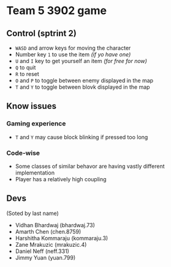 # Team 5 3902 game 

## Control (sptrint 2)

* `WASD` and arrow keys for moving the character  
* Number key `1` to use the item _(if yo have one)_
* `U` and `I` key to get yourself an item _(for free for now)_
* `Q` to quit 
* `R` to reset 
* `O` and `P` to toggle between enemy displayed in the map 
* `T` and `Y` to toggle between blovk displayed in the map 

## Know issues 

  ### Gaming experience 

  * `T` and `Y` may cause block blinking if pressed too long 


  ### Code-wise 
  
  * Some classes of similar behavor are having vastly different implementation 
  * Player has a relatively high coupling 


## Devs 

(Soted by last name)
* Vidhan Bhardwaj (bhardwaj.73)
* Amarth Chen (chen.8759)
* Harshitha Kommaraju (kommaraju.3)
* Zane Mrakuzic (mrakuzic.4)
* Daniel Neff (neff.331)
* Jimmy Yuan (yuan.799)
